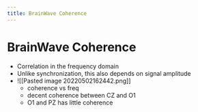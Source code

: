 ```yaml
---
title: BrainWave Coherence
---
```


# BrainWave Coherence
- Correlation in the frequency domain
- Unlike synchronization, this also depends on signal amplitude
- ![[Pasted image 20220502162442.png]]
	- coherence vs freq
	- decent coherence between CZ and O1
	- O1 and PZ has little coherence




